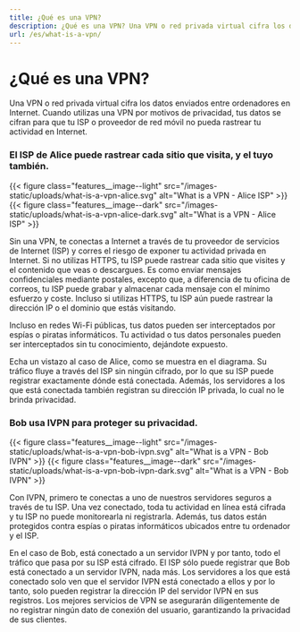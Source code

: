 ```yaml
---
title: ¿Qué es una VPN?
description: ¿Qué es una VPN? Una VPN o red privada virtual cifra los datos enviados entre ordenadores en Internet. Cuando utilizas una VPN por motivos de privacidad, tus datos se cifran para que tu ISP o proveedor de red móvil no pueda rastrear tu actividad en Internet.
url: /es/what-is-a-vpn/
---
```

# ¿Qué es una VPN?

Una VPN o red privada virtual cifra los datos enviados entre ordenadores en Internet. Cuando utilizas una VPN por motivos de privacidad, tus datos se cifran para que tu ISP o proveedor de red móvil no pueda rastrear tu actividad en Internet.

### El ISP de Alice puede rastrear cada sitio que visita, y el tuyo también.

{{< figure class="features__image--light" src="/images-static/uploads/what-is-a-vpn-alice.svg" alt="What is a VPN - Alice ISP" >}}
{{< figure class="features__image--dark" src="/images-static/uploads/what-is-a-vpn-alice-dark.svg" alt="What is a VPN - Alice ISP" >}}

Sin una VPN, te conectas a Internet a través de tu proveedor de servicios de Internet (ISP) y corres el riesgo de exponer tu actividad privada en Internet. Si no utilizas HTTPS, tu ISP puede rastrear cada sitio que visites y el contenido que veas o descargues. Es como enviar mensajes confidenciales mediante postales, excepto que, a diferencia de tu oficina de correos, tu ISP puede grabar y almacenar cada mensaje con el mínimo esfuerzo y coste. Incluso si utilizas HTTPS, tu ISP aún puede rastrear la dirección IP o el dominio que estás visitando.

Incluso en redes Wi-Fi públicas, tus datos pueden ser interceptados por espías o piratas informáticos. Tu actividad o tus datos personales pueden ser interceptados sin tu conocimiento, dejándote expuesto.

Echa un vistazo al caso de Alice, como se muestra en el diagrama. Su tráfico fluye a través del ISP sin ningún cifrado, por lo que su ISP puede registrar exactamente dónde está conectada. Además, los servidores a los que está conectada también registran su dirección IP privada, lo cual no le brinda privacidad.

### Bob usa IVPN para proteger su privacidad.

{{< figure class="features__image--light" src="/images-static/uploads/what-is-a-vpn-bob-ivpn.svg" alt="What is a VPN - Bob IVPN" >}}
{{< figure class="features__image--dark" src="/images-static/uploads/what-is-a-vpn-bob-ivpn-dark.svg" alt="What is a VPN - Bob IVPN" >}}

Con IVPN, primero te conectas a uno de nuestros servidores seguros a través de tu ISP. Una vez conectado, toda tu actividad en línea está cifrada y tu ISP no puede monitorearla ni registrarla. Además, tus datos están protegidos contra espías o piratas informáticos ubicados entre tu ordenador y el ISP.

En el caso de Bob, está conectado a un servidor IVPN y por tanto, todo el tráfico que pasa por su ISP está cifrado. El ISP sólo puede registrar que Bob está conectado a un servidor IVPN, nada más. Los servidores a los que está conectado solo ven que el servidor IVPN está conectado a ellos y por lo tanto, solo pueden registrar la dirección IP del servidor IVPN en sus registros. Los mejores servicios de VPN se asegurarán diligentemente de no registrar ningún dato de conexión del usuario, garantizando la privacidad de sus clientes.
